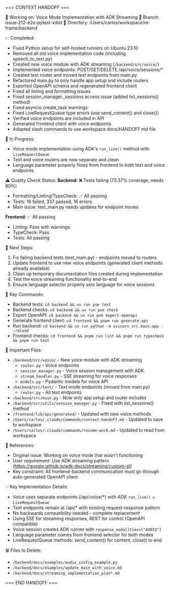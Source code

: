 === CONTEXT HANDOFF ===

📍 Working on: Voice Mode Implementation with ADK Streaming
🌿 Branch: issue-212-e2e-pytest-xdist
📂 Directory: /Users/carlos/workspace/re-frame/backend

✅ Completed:
- Fixed Python setup for self-hosted runners on Ubuntu 23.10
- Removed all old voice implementation code (including speech_to_text.py)
- Created new voice module with ADK streaming (`/backend/src/voice/`)
- Implemented voice endpoints: POST/GET/DELETE /api/voice/sessions/*
- Created text router and moved text endpoints from main.py
- Refactored main.py to only handle app setup and include routers
- Exported OpenAPI schema and regenerated frontend client
- Fixed all linting and formatting issues
- Fixed session_manager._sessions access issue (added list_sessions() method)
- Fixed asyncio.create_task warnings
- Fixed LiveRequestQueue type errors (use send_content() and close())
- Verified voice endpoints are included in API
- Generated frontend client with voice endpoints
- Adapted slash commands to use workspace docs/HANDOFF.md file

🚧 In Progress:
- Voice mode implementation using ADK's `run_live()` method with `LiveRequestQueue`
- Text and voice routers are now separate and clean
- Language parameter properly flows from frontend to both text and voice endpoints

⚠️ Quality Check Status:
**Backend**: ❌ Tests failing (73.37% coverage, needs 80%)
- Formatting/Linting/TypeCheck: ✅ All passing  
- Tests: 16 failed, 337 passed, 16 errors
- Main issue: test_main.py needs updates for endpoint moves

**Frontend**: ✅ All passing
- Linting: Pass with warnings
- TypeCheck: Pass
- Tests: All passing

📝 Next Steps:
1. Fix failing backend tests (test_main.py) - endpoints moved to routers
2. Update frontend to use new voice endpoints (generated client methods already available)
3. Clean up temporary documentation files created during implementation
4. Test the voice streaming functionality end-to-end
5. Ensure language selector properly sets language for voice sessions

🔧 Key Commands:
- Backend tests: `cd backend && uv run poe test`
- Backend checks: `cd backend && uv run poe check`
- Export OpenAPI: `cd backend && uv run poe export-openapi`
- Generate frontend client: `cd frontend && pnpm run generate:api`
- Run backend: `cd backend && uv run python -m uvicorn src.main:app --reload`
- Frontend checks: `cd frontend && pnpm run lint && pnpm run typecheck && pnpm run test`

📎 Important Files:
- `/backend/src/voice/` - New voice module with ADK streaming
  - `router.py` - Voice endpoints
  - `session_manager.py` - Voice session management with ADK
  - `stream_handler.py` - SSE streaming for voice responses
  - `models.py` - Pydantic models for voice API
- `/backend/src/text/` - Text mode endpoints (moved from main.py)
  - `router.py` - All text endpoints
- `/backend/src/main.py` - Now only app setup and router includes
- `/backend/src/utils/session_manager.py` - Fixed with list_sessions() method
- `/frontend/lib/api/generated/` - Updated with new voice methods
- `/Users/carlos/.claude/commands/context-handoff.md` - Updated to save to workspace
- `/Users/carlos/.claude/commands/resume-work.md` - Updated to read from workspace

🔗 References:
- Original issue: Working on voice mode that wasn't functioning
- User requirement: Use ADK streaming pattern (https://google.github.io/adk-docs/streaming/custom-st)
- Key constraint: All frontend-backend communication must go through auto-generated OpenAPI client

💡 Key Implementation Details:
- Voice uses separate endpoints (/api/voice/*) with ADK `run_live()` + `LiveRequestQueue`
- Text endpoints remain at /api/* with existing request-response pattern
- No backwards compatibility needed - complete replacement
- Using SSE for streaming responses, REST for control (OpenAPI compatible)
- Voice session creates ADK runner with `response_modalities=["AUDIO"]`
- Language parameter comes from frontend selector for both modes
- LiveRequestQueue methods: send_content() for content, close() to end

🗑️ Files to Delete:
- `/backend/docs/examples/audio_config_example.py`
- `/backend/docs/examples/update_main_with_voice.md`
- `/backend/docs/streaming_implementation_plan*.md`

=== END HANDOFF ===